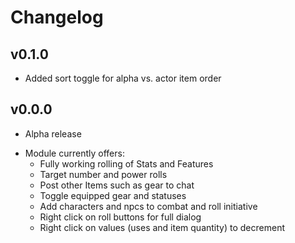 # Changelog

## v0.1.0
- Added sort toggle for alpha vs. actor item order

## v0.0.0
* Alpha release
- Module currently offers: 
  - Fully working rolling of Stats and Features
  - Target number and power rolls
  - Post other Items such as gear to chat
  - Toggle equipped gear and statuses
  - Add characters and npcs to combat and roll initiative
  - Right click on roll buttons for full dialog
  - Right click on values (uses and item quantity) to decrement
